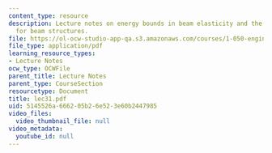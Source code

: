 ```yaml
---
content_type: resource
description: Lecture notes on energy bounds in beam elasticity and the stress method
  for beam structures.
file: https://ol-ocw-studio-app-qa.s3.amazonaws.com/courses/1-050-engineering-mechanics-i-fall-2007/5145526a666205b26e523e60b2447985_lec31.pdf
file_type: application/pdf
learning_resource_types:
- Lecture Notes
ocw_type: OCWFile
parent_title: Lecture Notes
parent_type: CourseSection
resourcetype: Document
title: lec31.pdf
uid: 5145526a-6662-05b2-6e52-3e60b2447985
video_files:
  video_thumbnail_file: null
video_metadata:
  youtube_id: null
---
```

